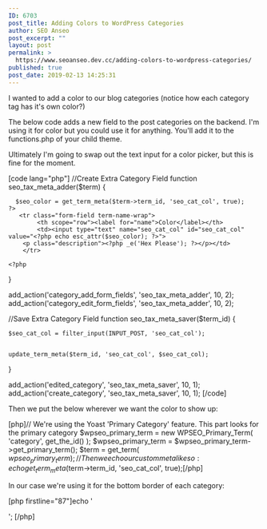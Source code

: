 ```yaml
---
ID: 6703
post_title: Adding Colors to WordPress Categories
author: SEO Anseo
post_excerpt: ""
layout: post
permalink: >
  https://www.seoanseo.dev.cc/adding-colors-to-wordpress-categories/
published: true
post_date: 2019-02-13 14:25:31
---
```

<!-- wp:paragraph -->
<p>I wanted to add a color to our blog categories (notice how each category tag has it's own color?)
</p>
<!-- /wp:paragraph -->

<!-- wp:paragraph -->
<p>
The below code adds a new field to the post categories on the backend. I'm using it for color but you could use it for anything. You'll add it to the functions.php of your child theme.
</p>
<!-- /wp:paragraph -->

<!-- wp:paragraph -->
<p>
Ultimately I'm going to swap out the text input for a color picker, but this is fine for the moment.
<br></p>
<!-- /wp:paragraph -->

<!-- wp:shortcode -->
[code lang="php"]
//Create Extra Category Field
function seo_tax_meta_adder($term) {
     
      $seo_color = get_term_meta($term->term_id, 'seo_cat_col', true);
    ?>
       <tr class="form-field term-name-wrap">
            <th scope="row"><label for="name">Color</label></th>
            <td><input type="text" name="seo_cat_col" id="seo_cat_col" value="<?php echo esc_attr($seo_color); ?>">
        <p class="description"><?php _e('Hex Please'); ?></p></td>
        </tr>
 
    <?php
}
 
 
add_action('category_add_form_fields', 'seo_tax_meta_adder', 10, 2);
add_action('category_edit_form_fields', 'seo_tax_meta_adder', 10, 2);
 
 
//Save Extra Category Field
function seo_tax_meta_saver($term_id) {
 
    $seo_cat_col = filter_input(INPUT_POST, 'seo_cat_col');
 
 
    update_term_meta($term_id, 'seo_cat_col', $seo_cat_col);
 
}
 
add_action('edited_category', 'seo_tax_meta_saver', 10, 1);
add_action('create_category', 'seo_tax_meta_saver', 10, 1);
[/code]
<!-- /wp:shortcode -->

<!-- wp:paragraph -->
<p> Then we put the below wherever we want the color to show up: </p>
<!-- /wp:paragraph -->

<!-- wp:shortcode -->
[php]// We're using the Yoast 'Primary Category' feature. This part looks for the primary category
		$wpseo_primary_term = new WPSEO_Primary_Term( 'category', get_the_id() );
		$wpseo_primary_term = $wpseo_primary_term->get_primary_term();
		$term = get_term( $wpseo_primary_term );
// Then we echo our custom meta like so:
echo get_term_meta($term->term_id, 'seo_cat_col', true);[/php]
<!-- /wp:shortcode -->

<!-- wp:paragraph -->
<p>

In our case we're using it for the bottom border of each category:
</p>
<!-- /wp:paragraph -->

<!-- wp:shortcode -->
[php firstline="87"]echo '<div class="'.$category_class.' category" style="border-bottom-color:'.get_term_meta($term->term_id, 'seo_cat_col', true).';">';
[/php]
<!-- /wp:shortcode -->